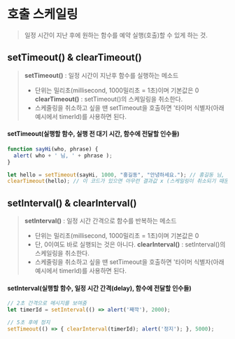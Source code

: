 # 호출 스케일링
> 일정 시간이 지난 후에 원하는 함수를 예약 실행(호출)할 수 있게 하는 것.<br>


## setTimeout() & clearTimeout()
> **setTimeout()** : 일정 시간이 지난후 함수를 실행하는 메소드
> - 단위는 밀리초(millisecond, 1000밀리초 = 1초)이며 기본값은 0
> **clearTimeout()** : setTimeout()의 스케일링을 취소한다.
> - 스케줄링을 취소하고 싶을 땐 setTimeout을 호출하면 '타이머 식별자(아래 예시에서 timerId)를 사용하면 된다.

#### setTimeout(실행할 함수, 실행 전 대기 시간, 함수에 전달할 인수들)

```javascript
function sayHi(who, phrase) {
  alert( who + ' 님, ' + phrase );
}

let hello = setTimeout(sayHi, 1000, "홍길동", "안녕하세요."); // 홍길동 님, 안녕하세요.
clearTimeout(hello); // 이 코드가 있으면 아무런 결과값 x (스케일링이 취소되기 때문)
```




## setInterval() & clearInterval()
> **setInterval()** : 일정 시간 간격으로 함수를 반복하는 메소드
> - 단위는 밀리초(millisecond, 1000밀리초 = 1초)이며 기본값은 0
> - 단, 0이여도 바로 실행되는 것은 아니다.
> **clearInterval()** : setInterval()의 스케일링을 취소한다.
> - 스케줄링을 취소하고 싶을 땐 setTimeout을 호출하면 '타이머 식별자(아래 예시에서 timerId)를 사용하면 된다.

#### setInterval(실행할 함수, 일정 시간 간격(delay), 함수에 전달할 인수들)

```javascript
// 2초 간격으로 메시지를 보여줌
let timerId = setInterval(() => alert('째깍'), 2000);

// 5초 후에 정지
setTimeout(() => { clearInterval(timerId); alert('정지'); }, 5000);
```
